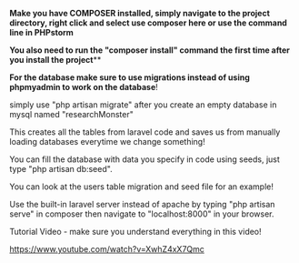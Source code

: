 **Make you have COMPOSER installed, simply navigate to the project directory, right click and select use composer here or use the command line in PHPstorm**

**You also need to run the "composer install" command the first time after you install the project****

**For the database make sure to use migrations instead of using phpmyadmin to work on the database**!

simply use "php artisan migrate" after you create an empty database in mysql named "researchMonster"

This creates all the tables from laravel code and saves us from manually loading databases everytime we change something!

You can fill the database with data you specify in code using seeds, just type "php artisan db:seed".

You can look at the users table migration and seed file for an example!

Use the built-in laravel server instead of apache by typing "php artisan serve" in composer then navigate to "localhost:8000" in your browser.


Tutorial Video - make sure you understand everything in this video!

https://www.youtube.com/watch?v=XwhZ4xX7Qmc